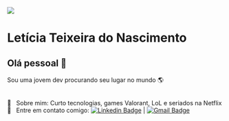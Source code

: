 <img width="auto" src="https://lh3.googleusercontent.com/proxy/CI2dwH59eAi2FXcf4M0aJyGBRqrdbujoBZtCjdfxElIhEjYqtUWyfJf7Ssvl6T9sj62Kb24Fj3v42QH7Nln1t4rR_uI0Dq-vpeQnRuVswZeIFJbDMiC2flPs">


# Letícia Teixeira do Nascimento

## Olá pessoal 👋
Sou uma jovem dev procurando seu lugar no mundo :earth_americas:

 <br/> 💬  &nbsp; Sobre mim: Curto tecnologias, games Valorant, LoL e seriados na Netflix
 <br/> :email: &nbsp; Entre em contato comigo: [![Linkedin Badge](https://img.shields.io/badge/-LetTN-blue?style=flat-square&logo=Linkedin&logoColor=white&link=https://www.linkedin.com/in/LetTN/)](https://www.linkedin.com/in/LetTN/) 
| 
[![Gmail Badge](https://img.shields.io/badge/-leticia.teix.nas@gmail.com-c14438?style=flat-square&logo=Gmail&logoColor=white&link=mailto:leticia.teix.nas@gmail.com)](mailto:leticia.teix.nas@gmail.com)
